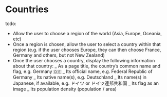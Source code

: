 # Countries

todo:

- Allow the user to choose a region of the world (Asia, Europe, Oceania, etc)
- Once a region is chosen, allow the user to select a country within that region (e.g. if the user chooses Europe, they can then choose France, Germany and others, but not New Zealand)
- Once the user chooses a country, display the following information about that country:
  _ As a page title, the country’s common name and flag, e.g. Germany 🇩🇪
  _ Its official name, e.g. Federal Republic of Germany
  _ Its native name(s), e.g. Deutschland
  _ Its name(s) in Japanese, if available, e.g. ドイツ or ドイツ連邦共和国
  _ Its flag as an image
  _ Its population density (population / area)
